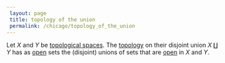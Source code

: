 ```yaml
---
 layout: page
 title: topology of the union
 permalink: /chicago/topology_of_the_union
---
```

Let $X$ and $Y$ be [topological spaces](https://mathgloss.github.io/MathGloss/chicago/topological_space). The [topology](https://mathgloss.github.io/MathGloss/chicago/topological_space) on their disjoint union $X\amalg Y$ has as [open](https://mathgloss.github.io/MathGloss/chicago/open) sets the (disjoint) unions of sets that are [open](https://mathgloss.github.io/MathGloss/chicago/open) in $X$ and $Y$. 